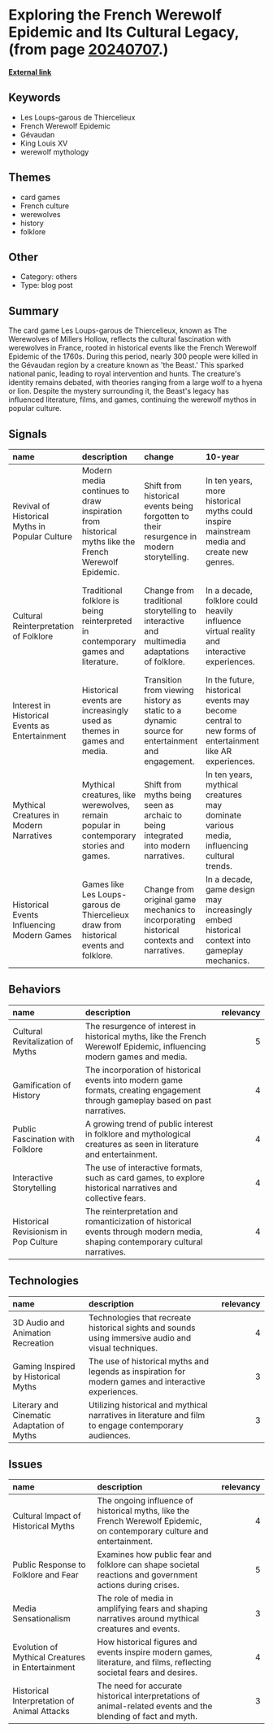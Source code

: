 # __Exploring the French Werewolf Epidemic and Its Cultural Legacy__, (from page [20240707](https://kghosh.substack.com/p/20240707).)

__[External link](https://www.openculture.com/2024/06/how-the-18th-century-french-media-stoked-a-werewolf-panic.html?utm_source=substack&utm_medium=email)__



## Keywords

* Les Loups-garous de Thiercelieux
* French Werewolf Epidemic
* Gévaudan
* King Louis XV
* werewolf mythology

## Themes

* card games
* French culture
* werewolves
* history
* folklore

## Other

* Category: others
* Type: blog post

## Summary

The card game Les Loups-garous de Thiercelieux, known as The Werewolves of Millers Hollow, reflects the cultural fascination with werewolves in France, rooted in historical events like the French Werewolf Epidemic of the 1760s. During this period, nearly 300 people were killed in the Gévaudan region by a creature known as 'the Beast.' This sparked national panic, leading to royal intervention and hunts. The creature's identity remains debated, with theories ranging from a large wolf to a hyena or lion. Despite the mystery surrounding it, the Beast's legacy has influenced literature, films, and games, continuing the werewolf mythos in popular culture.

## Signals

| name                                           | description                                                                                         | change                                                                                          | 10-year                                                                                                | driving-force                                                                                    |   relevancy |
|:-----------------------------------------------|:----------------------------------------------------------------------------------------------------|:------------------------------------------------------------------------------------------------|:-------------------------------------------------------------------------------------------------------|:-------------------------------------------------------------------------------------------------|------------:|
| Revival of Historical Myths in Popular Culture | Modern media continues to draw inspiration from historical myths like the French Werewolf Epidemic. | Shift from historical events being forgotten to their resurgence in modern storytelling.        | In ten years, more historical myths could inspire mainstream media and create new genres.              | The desire for unique narratives and cultural heritage preservation in entertainment.            |           4 |
| Cultural Reinterpretation of Folklore          | Traditional folklore is being reinterpreted in contemporary games and literature.                   | Change from traditional storytelling to interactive and multimedia adaptations of folklore.     | In a decade, folklore could heavily influence virtual reality and interactive experiences.             | The growing interest in immersive experiences and interactive storytelling among audiences.      |           5 |
| Interest in Historical Events as Entertainment | Historical events are increasingly used as themes in games and media.                               | Transition from viewing history as static to a dynamic source for entertainment and engagement. | In the future, historical events may become central to new forms of entertainment like AR experiences. | The blending of education and entertainment, making history more appealing to younger audiences. |           4 |
| Mythical Creatures in Modern Narratives        | Mythical creatures, like werewolves, remain popular in contemporary stories and games.              | Shift from myths being seen as archaic to being integrated into modern narratives.              | In ten years, mythical creatures may dominate various media, influencing cultural trends.              | The enduring fascination with the supernatural and its role in escapism for audiences.           |           4 |
| Historical Events Influencing Modern Games     | Games like Les Loups-garous de Thiercelieux draw from historical events and folklore.               | Change from original game mechanics to incorporating historical contexts and narratives.        | In a decade, game design may increasingly embed historical context into gameplay mechanics.            | The rise of educational gaming and the blending of history with entertainment.                   |           3 |

## Behaviors

| name                                  | description                                                                                                                     |   relevancy |
|:--------------------------------------|:--------------------------------------------------------------------------------------------------------------------------------|------------:|
| Cultural Revitalization of Myths      | The resurgence of interest in historical myths, like the French Werewolf Epidemic, influencing modern games and media.          |           5 |
| Gamification of History               | The incorporation of historical events into modern game formats, creating engagement through gameplay based on past narratives. |           4 |
| Public Fascination with Folklore      | A growing trend of public interest in folklore and mythological creatures as seen in literature and entertainment.              |           4 |
| Interactive Storytelling              | The use of interactive formats, such as card games, to explore historical narratives and collective fears.                      |           4 |
| Historical Revisionism in Pop Culture | The reinterpretation and romanticization of historical events through modern media, shaping contemporary cultural narratives.   |           4 |

## Technologies

| name                                       | description                                                                                           |   relevancy |
|:-------------------------------------------|:------------------------------------------------------------------------------------------------------|------------:|
| 3D Audio and Animation Recreation          | Technologies that recreate historical sights and sounds using immersive audio and visual techniques.  |           4 |
| Gaming Inspired by Historical Myths        | The use of historical myths and legends as inspiration for modern games and interactive experiences.  |           3 |
| Literary and Cinematic Adaptation of Myths | Utilizing historical and mythical narratives in literature and film to engage contemporary audiences. |           3 |

## Issues

| name                                             | description                                                                                                              |   relevancy |
|:-------------------------------------------------|:-------------------------------------------------------------------------------------------------------------------------|------------:|
| Cultural Impact of Historical Myths              | The ongoing influence of historical myths, like the French Werewolf Epidemic, on contemporary culture and entertainment. |           4 |
| Public Response to Folklore and Fear             | Examines how public fear and folklore can shape societal reactions and government actions during crises.                 |           5 |
| Media Sensationalism                             | The role of media in amplifying fears and shaping narratives around mythical creatures and events.                       |           3 |
| Evolution of Mythical Creatures in Entertainment | How historical figures and events inspire modern games, literature, and films, reflecting societal fears and desires.    |           4 |
| Historical Interpretation of Animal Attacks      | The need for accurate historical interpretations of animal-related events and the blending of fact and myth.             |           3 |